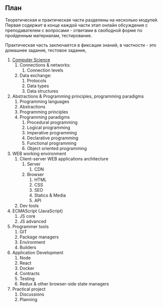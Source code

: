 ## План

Теоретическая и практическая части разделены на несколько модулей.
Первая содержит в конце каждой части этап онлайн обсуждения с преподавателем с вопросами - ответами в свободной форме по пройденным материалам, тестирование.

Практическая часть заключается в фиксации знаний, в частности - это домашнее задание, тестовое задание, 

1. [Computer Science](/Computer%20science)
	1. Connections & networks:
		1. Connection levels
	2. Data exchange:
		1. Protocols
		2. Data types
		3. Data structures
2. Abstractions & Programming principles, programming paradigms
	1. Programming languages
	2. Abstractions
	3. Programming principles
	4. Programming paradigms
		1. Procedural programming
		2. Logical programming
		3. Imperative programming
		4. Declarative programming
		5. Functional programming
		6. Object oriented programming 
3. WEB working environment
	1. Client-server WEB applications architecture
		1. Server
			1. CDN
		2. Browser
			1. HTML
			2. CSS
			3. SEO
			4. Statics & Media
			5. API
	2. Dev tools
4. ECMAScript (JavaScript)
	1. JS core
	2. JS advanced
5. Programmer tools
	1. GIT
	2. Package managers
	3. Environment
	5. Builders
6. Application Development
	1. Node
	2. React
	3. Docker
	4. Contracts
	5. Testing
	6. Redux & other browser-side state managers
7. Practical project
	1. Discussions
	2. Planning
